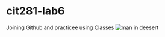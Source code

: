 # cit281-lab6
Joining Github and practicee using Classes
<img src="https://images.unsplash.com/photo-1682687221323-6ce2dbc803ab?ixlib=rb-4.0.3&ixid=M3wxMjA3fDB8MHxwaG90by1wYWdlfHx8fGVufDB8fHx8fA%3D%3D&auto=format&fit=crop&w=774&q=80" alt="man in deesert">
